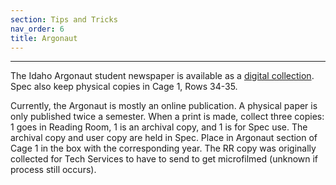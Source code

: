 ```yaml
---
section: Tips and Tricks
nav_order: 6
title: Argonaut
---
```

---

The Idaho Argonaut student newspaper is available as a [digital collection](https://www.lib.uidaho.edu/digital/argonaut/). Spec also keep physical copies in Cage 1, Rows 34-35.

Currently, the Argonaut is mostly an online publication. A physical paper is only published twice a semester. When a print is made, collect three copies: 1 goes in Reading Room, 1 is an archival copy, and 1 is for Spec use. The archival copy and user copy are held in Spec. Place in Argonaut section of Cage 1 in the box with the corresponding year. The RR copy was originally collected for Tech Services to have to send to get microfilmed (unknown if process still occurs).